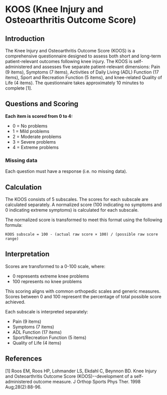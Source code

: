 # KOOS (Knee Injury and Osteoarthritis Outcome Score)

## Introduction 

The Knee Injury and Osteoarthritis Outcome Score (KOOS) is a comprehensive questionnaire designed to assess both short and long-term patient-relevant outcomes following knee injury. The KOOS is self-administered and assesses five separate patient-relevant dimensions: Pain (9 items), Symptoms (7 items), Activities of Daily Living (ADL) Function (17 items), Sport and Recreation Function (5 items), and knee-related Quality of Life (4 items). The questionnaire takes approximately 10 minutes to complete [1].

## Questions and Scoring

**Each item is scored from 0 to 4:**
- 0 = No problems
- 1 = Mild problems
- 2 = Moderate problems
- 3 = Severe problems
- 4 = Extreme problems

### Missing data

Each question must have a response (i.e. no missing data).

## Calculation

The KOOS consists of 5 subscales. The scores for each subscale are calculated separately. A normalized score (100 indicating no symptoms and 0 indicating extreme symptoms) is calculated for each subscale.

The normalized score is transformed to meet this format using the following formula:
```
KOOS subscale = 100 - (actual raw score × 100) / (possible raw score range)
```

## Interpretation

Scores are transformed to a 0-100 scale, where:
- 0 represents extreme knee problems
- 100 represents no knee problems

This scoring aligns with common orthopedic scales and generic measures. Scores between 0 and 100 represent the percentage of total possible score achieved.

Each subscale is interpreted separately:
- Pain (9 items)
- Symptoms (7 items)
- ADL Function (17 items)
- Sport/Recreation Function (5 items)
- Quality of Life (4 items)

## References
[1] Roos EM, Roos HP, Lohmander LS, Ekdahl C, Beynnon BD. Knee Injury and Osteoarthritis Outcome Score (KOOS)--development of a self-administered outcome measure. J Orthop Sports Phys Ther. 1998 Aug;28(2):88-96.

